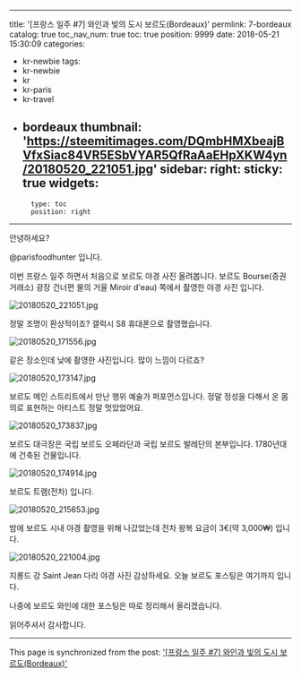 
---
title: '[프랑스 일주 #7] 와인과 빛의 도시 보르도(Bordeaux)'
permlink: 7-bordeaux
catalog: true
toc_nav_num: true
toc: true
position: 9999
date: 2018-05-21 15:30:09
categories:
- kr-newbie
tags:
- kr-newbie
- kr
- kr-paris
- kr-travel
- bordeaux
thumbnail: 'https://steemitimages.com/DQmbHMXbeajBVfxSiac84VR5ESbVYAR5QfRaAaEHpXKW4yn/20180520_221051.jpg'
sidebar:
    right:
        sticky: true
widgets:
    -
        type: toc
        position: right
---


안녕하세요?

@parisfoodhunter 입니다.

이번 프랑스 일주 하면서 처음으로 보르도 야경 사진 올려봅니다.
보르도 Bourse(증권 거래소) 광장 건너편 물의 거울 Miroir d'eau) 쪽에서 촬영한 야경 사진 입니다.

![20180520_221051.jpg](https://steemitimages.com/DQmbHMXbeajBVfxSiac84VR5ESbVYAR5QfRaAaEHpXKW4yn/20180520_221051.jpg)

정말 조명이 환상적이죠? 갤럭시 S8 휴대폰으로 촬영했습니다.

![20180520_171556.jpg](https://steemitimages.com/DQmeiru9eat1RPvrMnzB79ef9aCuEmvLTazgsUEdYA9KLaR/20180520_171556.jpg)

같은 장소인데 낮에 촬영한 사진입니다. 많이 느낌이 다르죠?

![20180520_173147.jpg](https://steemitimages.com/DQmZ5LV526ZiSAHXZHvvj1TPEz2hyYFuFSyCwyxkzrwd1oE/20180520_173147.jpg)

보르도 메인 스트리트에서 만난 행위 예술가 퍼포먼스입니다. 정말 정성을 다해서 온 몸의로 표현하는 아티스트 정말 멋았었어요.

![20180520_173837.jpg](https://steemitimages.com/DQmUBv7GjJPoDhm1jHAfrR5Aat7qP7JgbiZWSzrvY14ubMr/20180520_173837.jpg)

보르도 대극장은 국립 보르도 오페라단과 국립 보르도 발레단의 본부입니다. 1780년대에 건축된 건물입니다.

![20180520_174914.jpg](https://steemitimages.com/DQmZQ1ZUrdojJXonXqfyfaVev4utAabT8Bq9w13KfpDc1VB/20180520_174914.jpg)

보르도 트램(전차) 입니다. 

![20180520_215653.jpg](https://steemitimages.com/DQmPC3TqWVYXuKbk5XHbn5zWUAqjv9pJc21CuYBAuuS1iDK/20180520_215653.jpg)

밤에 보르도 시내 야경 촬영을 위해 나갔었는데 전차 왕복 요금이 3€(약 3,000₩) 입니다.

![20180520_221004.jpg](https://steemitimages.com/DQmSYjBcuaVJWMkn1iYeH2ZnhoHTYnid5sQ2sYHg8adhti5/20180520_221004.jpg)

지롱드 강 Saint Jean 다리 야경 사진 감상하세요.
오늘 보르도 포스팅은 여기까지 입니다.

나중에 보르도 와인에 대한 포스팅은 따로 정리해서 올리겠습니다.

읽어주셔서 감사합니다.

- - -

This page is synchronized from the post: ['[프랑스 일주 #7] 와인과 빛의 도시 보르도(Bordeaux)'](https://steemit.com/@parisfoodhunter/7-bordeaux)
